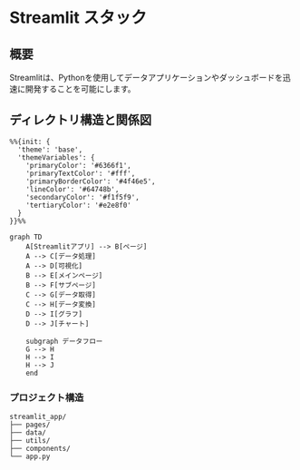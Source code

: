 # Streamlit スタック

## 概要

Streamlitは、Pythonを使用してデータアプリケーションやダッシュボードを迅速に開発することを可能にします。

## ディレクトリ構造と関係図

```mermaid
%%{init: {
  'theme': 'base',
  'themeVariables': {
    'primaryColor': '#6366f1',
    'primaryTextColor': '#fff',
    'primaryBorderColor': '#4f46e5',
    'lineColor': '#64748b',
    'secondaryColor': '#f1f5f9',
    'tertiaryColor': '#e2e8f0'
  }
}}%%

graph TD
    A[Streamlitアプリ] --> B[ページ]
    A --> C[データ処理]
    A --> D[可視化]
    B --> E[メインページ]
    B --> F[サブページ]
    C --> G[データ取得]
    C --> H[データ変換]
    D --> I[グラフ]
    D --> J[チャート]
    
    subgraph データフロー
    G --> H
    H --> I
    H --> J
    end
```

### プロジェクト構造
```
streamlit_app/
├── pages/
├── data/
├── utils/
├── components/
└── app.py
```

